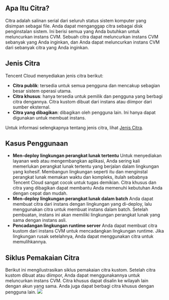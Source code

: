 ## Apa Itu Citra?
Citra adalah salinan serial dari seluruh status sistem komputer yang disimpan sebagai file. Anda dapat menganggap citra sebagai disk penginstalan sistem. Ini berisi semua yang Anda butuhkan untuk meluncurkan instans CVM. Sebuah citra dapat meluncurkan instans CVM sebanyak yang Anda inginkan, dan Anda dapat meluncurkan instans CVM dari sebanyak citra yang Anda inginkan. 

## Jenis Citra
Tencent Cloud menyediakan jenis citra berikut:
- **Citra publik**: tersedia untuk semua pengguna dan mencakup sebagian besar sistem operasi utama.
- **Citra khusus**: hanya tersedia untuk pemilik dan pengguna yang berbagi citra dengannya. Citra kustom dibuat dari instans atau diimpor dari sumber eksternal.
- **Citra yang dibagikan**: dibagikan oleh pengguna lain. Ini hanya dapat digunakan untuk membuat instans.

Untuk informasi selengkapnya tentang jenis citra, lihat [Jenis Citra](https://intl.cloud.tencent.com/document/product/213/4941).

## Kasus Penggunaan
 - **Men-deploy lingkungan perangkat lunak tertentu**
Untuk menyediakan layanan web atau mengembangkan aplikasi, Anda sering kali memerlukan perangkat lunak tertentu yang berjalan dalam lingkungan yang kohesif. Membangun lingkungan seperti itu dan menginstal perangkat lunak memakan waktu dan kompleks, itulah sebabnya Tencent Cloud sangat cocok untuk tugas demikian. Citra khusus dan citra yang dibagikan dapat membantu Anda memenuhi kebutuhan Anda dengan cepat dan mudah.
 - **Men-deploy lingkungan perangkat lunak dalam batch**
Anda dapat membuat citra dari instans dengan lingkungan yang di-deploy, lalu menggunakan citra untuk membuat instans dalam batch. Setelah pembuatan, instans ini akan memiliki lingkungan perangkat lunak yang sama dengan instans asli.
 - **Pencadangan lingkungan runtime server**
Anda dapat membuat citra kustom dari instans CVM untuk mencadangkan lingkungan runtime. Jika lingkungan rusak setelahnya, Anda dapat menggunakan citra untuk memulihkannya. 

## Siklus Pemakaian Citra

Berikut ini mengilustrasikan siklus pemakaian citra kustom. Setelah citra kustom dibuat atau diimpor, Anda dapat menggunakannya untuk meluncurkan instans CVM. Citra khusus dapat disalin ke wilayah lain dengan akun yang sama. Anda juga dapat berbagi citra khusus dengan pengguna lain.
![](http://mc.qcloudimg.com/static/img/b11a8e644fd89ce844c8fb0b69e7044a/image.png)


